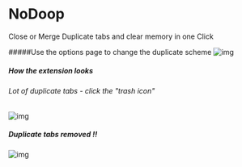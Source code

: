 # NoDoop
Close or Merge Duplicate tabs and clear memory in one Click

#####Use the options page to change the duplicate scheme
![img](http://i67.tinypic.com/ajwfnk.jpg)

##### How the extension looks
###### Lot of duplicate tabs - click the "trash icon"
![img](http://i63.tinypic.com/34euxcl.jpg)

##### Duplicate tabs removed !!
![img](http://i66.tinypic.com/24cskso.jpg)
